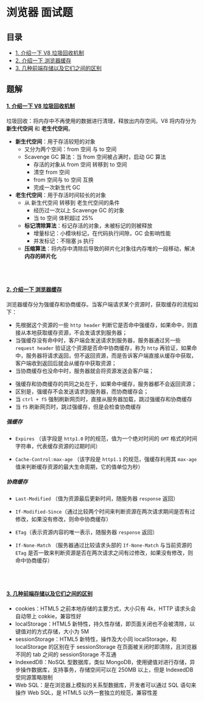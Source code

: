 # 浏览器 面试题

## 目录

- [1. 介绍一下 V8 垃圾回收机制](#1)
- [2. 介绍一下 浏览器缓存](#2)
- [3. 几种前端存储以及它们之间的区别](#3)

## 题解

#### <a href="#1" id="1">1. 介绍一下 V8 垃圾回收机制</a>

垃圾回收：将内存中不再使用的数据进行清理，释放出内存空间。V8 将内存分为**新生代空间** 和 **老生代空间**。

- **新生代空间**：用于存活较短的对象
  - 又分为两个空间：from 空间 与 to 空间
  - Scavenge GC 算法：当 from 空间被占满时，启动 GC 算法
    - 存活的对象从 from 空间 转移到 to 空间
    - 清空 from 空间
    - from 空间与 to 空间 互换
    - 完成一次新生代 GC
- **老生代空间**：用于存活时间较长的对象
  - 从 新生代空间 转移到 老生代空间的条件
    - 经历过一次以上 Scavenge GC 的对象
    - 当 to 空间 体积超过 25%
  - **标记清除算法**：标记存活的对象，未被标记的则被释放
    - 增量标记：小模块标记，在代码执行间隙，GC 会影响性能
    - 并发标记：不阻塞 js 执行
  - **压缩算法**：将内存中清除后导致的碎片化对象往内存堆的一段移动，解决 **内存的碎片化**



<br>
<br>

#### <a href="#2" id="2">2. 介绍一下 浏览器缓存</a>

浏览器缓存分为强缓存和协商缓存。当客户端请求某个资源时，获取缓存的流程如下：

- 先根据这个资源的一些 `http header` 判断它是否命中强缓存，如果命中，则直接从本地获取缓存资源，不会发请求到服务器；
- 当强缓存没有命中时，客户端会发送请求到服务器，服务器通过另一些 `request header` 验证这个资源是否命中协商缓存，称为 `http` 再验证，如果命中，服务器将请求返回，但不返回资源，而是告诉客户端直接从缓存中获取，客户端收到返回后就会从缓存中获取资源；
- 当协商缓存也没命中时，服务器就会将资源发送会客户端；

* 强缓存和协商缓存的共同之处在于，如果命中缓存，服务器都不会返回资源；
* 区别是，强缓存不会发送请求到服务器，而协商缓存会；
* 当 `ctrl + f5` 强制刷新网页时，直接从服务器加载，跳过强缓存和协商缓存
* 当 `f5` 刷新网页时，跳过强缓存，但是会检查协商缓存

##### 强缓存

- `Expires` （该字段是 `http1.0` 时的规范，值为一个绝对时间的 `GMT` 格式的时间字符串，代表缓存资源的过期时间）

- `Cache-Control:max-age` （该字段是 `http1.1` 的规范，强缓存利用其 `max-age` 值来判断缓存资源的最大生命周期，它的值单位为秒）

##### 协商缓存

- `Last-Modified` （值为资源最后更新时间，随服务器 `response` 返回）

- `If-Modified-Since`（通过比较两个时间来判断资源在两次请求期间是否有过修改，如果没有修改，则命中协商缓存）
- `ETag`（表示资源内容的唯一表示，随服务器 `response` 返回）
- `If-None-Match` （服务器通过比较请求头部的 `If-None-Match` 与当前资源的 `ETag` 是否一致来判断资源是否在两次请求之间有过修改，如果没有修改，则命中协商缓存）

<br>
<br>

#### <a href="#3" id="3">3. 几种前端存储以及它们之间的区别</a>

- cookies：HTML5 之前本地存储的主要方式，大小只有 4k，HTTP 请求头会自动带上 cokkie，兼容性好
- localStorage：HTML5 新特性，持久性存储，即页面关闭也不会被清除，以键值对的方式存储，大小为 5M
- sessionStorage：HTML5 新特性，操作及大小同 localStorage，和 localStorage 的区别在于 sessionStorage 在页面被关闭时即清除，且浏览器不同的 tab 之间的 sessionStorage 不互通
- IndexedDB：NoSQL 型数据库，类似 MongoDB，使用键值对进行存储，异步操作数据库，支持事务，存储空间可以在 250MB 以上，但是 IndexedDB 受同源策略限制
- Web SQL：是在浏览器上模拟的关系型数据库，开发者可以通过 SQL 语句来操作 Web SQL，是 HTML5 以外一套独立的规范，兼容性差